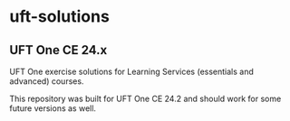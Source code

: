 # uft-solutions
## UFT One CE 24.x
UFT One exercise solutions for Learning Services (essentials and advanced) courses.

This repository was built for UFT One CE 24.2 and should work for some future versions as well.
